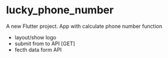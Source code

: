# lucky_phone_number
A new Flutter project.
App with calculate phone number
function
- layout/show logo
- submit from to API [GET]
- fecth data form API 

